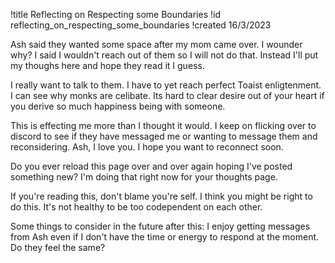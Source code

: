 !title Reflecting on Respecting some Boundaries
!id reflecting_on_respecting_some_boundaries
!created 16/3/2023

Ash said they wanted some space after my mom came over. I wounder why? I said I wouldn't reach out of them so I will not do that. Instead I'll put my thoughs here and hope they read it I guess.

I really want to talk to them. I have to yet reach perfect Toaist enligtenment. I can see why monks are celibate. Its hard to clear desire out of your heart if you derive so much happiness being with someone.

This is effecting me more than I thought it would. I keep on flicking over to discord to see if they have messaged me or wanting to message them and reconsidering. Ash, I love you. I hope you want to reconnect soon.

Do you ever reload this page over and over again hoping I've posted something new? I'm doing that right now for your thoughts page.

If you're reading this, don't blame you're self. I think you might be right to do this. It's not healthy to be too codependent on each other.

Some things to consider in the future after this: I enjoy getting messages from Ash even if I don't have the time or energy to respond at the moment. Do they feel the same?